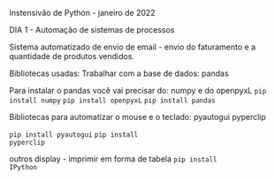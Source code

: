 Instensivão de Python - janeiro de 2022

DIA 1 - Automação de sistemas de processos

Sistema automatizado de envio de email - envio do faturamento e a quantidade de produtos vendidos.


Bibliotecas usadas:
Trabalhar com a base de dados:
pandas 

Para instalar o pandas você vai precisar do: numpy e do openpyxL
<code>pip install numpy</code>
<code>pip install openpyxL</code>
<code>pip install pandas</code>

Bibliotecas para automatizar o mouse e o teclado:
pyautogui
pyperclip

<code>pip install pyautogui</code>
<code>pip install pyperclip</code>


outros
display - imprimir em forma de tabela
<code>pip install IPython</code>